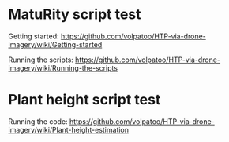 # MatuRity script test

Getting started: https://github.com/volpatoo/HTP-via-drone-imagery/wiki/Getting-started

Running the scripts: https://github.com/volpatoo/HTP-via-drone-imagery/wiki/Running-the-scripts


# Plant height script test

Running the code: https://github.com/volpatoo/HTP-via-drone-imagery/wiki/Plant-height-estimation
